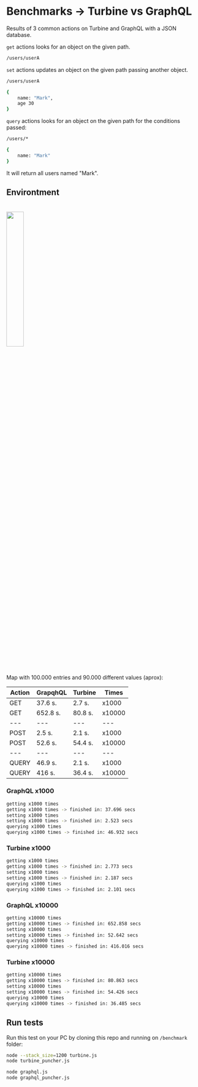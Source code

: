 # Benchmarks -> Turbine vs GraphQL

Results of 3 common actions on Turbine and GraphQL with a JSON database.

`get` actions looks for an object on the given path.
```bash
/users/userA
```

`set` actions updates an object on the given path passing another object.
```bash
/users/userA

{
    name: "Mark",
    age 30
}
```
`query` actions looks for an object on the given path for the conditions passed:
```bash
/users/*

{
    name: "Mark"
}
```
It will return all users named "Mark".

## Environtment
<img width="30%" vspace="20" src="https://github.com/rotorlab/server-node/raw/develop/images/MacBookPro_.png">

Map with 100.000 entries and 90.000 different values (aprox):

|Action  |GrapqhQL  |Turbine| Times |
|---|---|---|---|
| GET  | 37.6 s. | 2.7 s. | x1000
| GET  | 652.8 s. | 80.8 s. | x10000
|---|---|---|---|
| POST  | 2.5 s. | 2.1 s. | x1000
| POST  | 52.6 s. | 54.4 s. | x10000
|---|---|---|---|
| QUERY  | 46.9 s. | 2.1 s. | x1000
| QUERY  | 416 s. | 36.4 s. | x10000


### GraphQL x1000
```bash
getting x1000 times
getting x1000 times -> finished in: 37.696 secs
setting x1000 times
setting x1000 times -> finished in: 2.523 secs
querying x1000 times
querying x1000 times -> finished in: 46.932 secs
```

### Turbine x1000
```bash
getting x1000 times
getting x1000 times -> finished in: 2.773 secs
setting x1000 times
setting x1000 times -> finished in: 2.187 secs
querying x1000 times
querying x1000 times -> finished in: 2.101 secs
```

### GraphQL x10000
```bash
getting x10000 times
getting x10000 times -> finished in: 652.858 secs
setting x10000 times
setting x10000 times -> finished in: 52.642 secs
querying x10000 times
querying x10000 times -> finished in: 416.016 secs
```

### Turbine x10000
```bash
getting x10000 times
getting x10000 times -> finished in: 80.863 secs
setting x10000 times
setting x10000 times -> finished in: 54.426 secs
querying x10000 times
querying x10000 times -> finished in: 36.485 secs
```

## Run tests
Run this test on your PC by cloning this repo and running on `/benchmark` folder:
```bash
node --stack_size=1200 turbine.js
node turbine_puncher.js
```
```bash
node graphql.js
node graphql_puncher.js
```